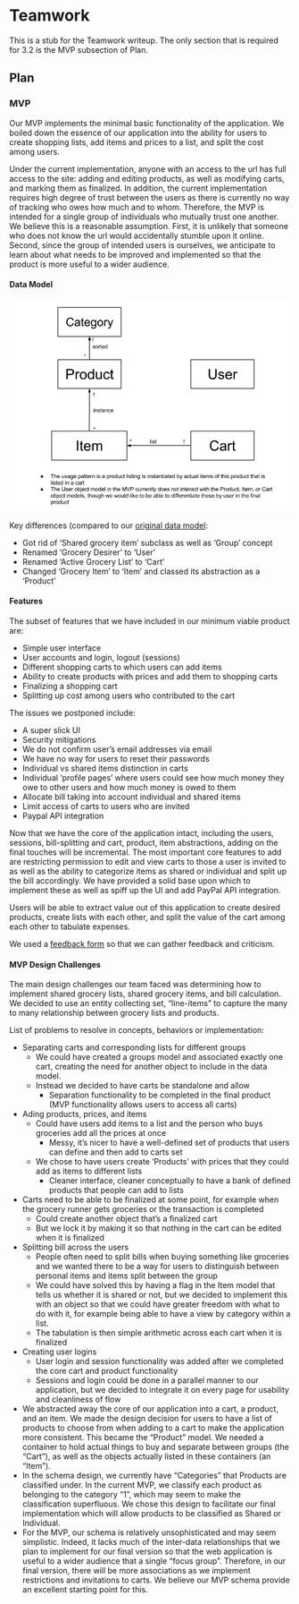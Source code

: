 # Teamwork

This is a stub for the Teamwork writeup.  The only section that is required for 3.2 is the MVP subsection of Plan.

## Plan

### MVP

Our MVP implements the minimal basic functionality of the application. We boiled down the essence of our application into the ability for users to create shopping lists, add items and prices to a list, and split the cost among users. 

Under the current implementation, anyone with an access to the url has full access to the site: adding and editing products, as well as modifying carts, and marking them as finalized. In addition, the current implementation requires high degree of trust between the users as there is currently no way of tracking who owes how much and to whom. Therefore, the MVP is intended for a single group of individuals who mutually trust one another. We believe this is a reasonable assumption. First, it is unlikely that someone who does not know the url would accidentally stumble upon it online. Second, since the group of intended users is ourselves, we anticipate to learn about what needs to be improved and implemented so that the product is more useful to a wider audience.

#### Data Model

[![MVP Data Model](diagrams/MVP-Data-Model.png)](diagrams/MVP-Data-Model.png)


Key differences (compared to our [original data model](diagrams/Data-Model.png):

* Got rid of ‘Shared grocery item’ subclass as well as ‘Group’ concept
* Renamed ‘Grocery Desirer’ to ‘User’
* Renamed ‘Active Grocery List’ to ‘Cart’
* Changed ‘Grocery Item’ to ‘Item’ and classed its abstraction as a ‘Product’ 

#### Features

The subset of features that we have included in our minimum viable product are:

* Simple user interface
* User accounts and login, logout  (sessions)
* Different shopping carts to which users can add items
* Ability to create products with prices and add them to shopping carts
* Finalizing a shopping cart
* Splitting up cost among users who contributed to the cart

The issues we postponed include:
* A super slick UI
* Security mitigations
* We do not confirm user’s email addresses via email
* We have no way for users to reset their passwords
* Individual vs shared items distinction in carts
* Individual ‘profile pages’ where users could see how much money they owe to other users and how much money is owed to them
* Allocate bill taking into account individual and shared items
* Limit access of carts to users who are invited
* Paypal API integration

Now that we have the core of the application intact, including the users, sessions, bill-splitting and cart, product, item abstractions, adding on the final touches will be incremental. The most important core features to add are restricting permission to edit and view carts to those a user is invited to as well as the ability to categorize items as shared or individual and split up the bill accordingly. We have provided a solid base upon which to implement these as well as spiff up the UI and add PayPal API integration.

Users will be able to extract value out of this application to create desired products, create lists with each other, and split the value of the cart among each other to tabulate expenses.

We used a [feedback form](https://docs.google.com/forms/d/19kJBLD7IyIix-7LOOcgiyWHfBxmfuKL-IhjSrZo1PIo/edit) so that we can gather feedback and criticism.

#### MVP Design Challenges

The main design challenges our team faced was determining how to implement shared grocery lists, shared grocery items, and bill calculation.  We decided to use an entity collecting set, “line-items” to capture the many to many relationship between grocery lists and products.

List of problems to resolve in concepts, behaviors or implementation:

* Separating carts and corresponding lists for different groups
    * We could have created a groups model and associated exactly one cart, creating the need for another object to include in the data model.
    * Instead we decided to have carts be standalone and allow
        * Separation functionality to be completed in the final product (MVP functionality allows users to access all carts)
* Ading products, prices, and items
    * Could have users add items to a list and the person who buys groceries add all the prices at once
        * Messy, it’s nicer to have a well-defined set of products that users can define and then add to carts set
    * We chose to have users create ‘Products’ with prices that they could add as items to different lists 
        * Cleaner interface, cleaner conceptually to have a bank of defined products that people can add to lists
* Carts need to be able to be finalized at some point, for example when the grocery runner gets groceries or the transaction is completed
    * Could create another object that’s a finalized cart
    * But we lock it by making it so that nothing in the cart can be edited when it is finalized 
* Splitting bill across the users
    * People often need to split bills when buying something like groceries and we wanted there to be a way for users to distinguish between personal items and items split between the group
    * We could have solved this by having a flag in the Item model that tells us whether it is shared or not, but we decided to implement this with an object so that we could have greater freedom with what to do with it, for example being able to have a view by category within a list.
    * The tabulation is then simple arithmetic across each cart when it is finalized
* Creating user logins
    * User login and session functionality was added after we completed the core cart and product functionality
    * Sessions and login could be done in a parallel manner to our application, but we decided to integrate it on every page for usability and cleanliness of flow
* We abstracted away the core of our application into a cart, a product, and an item. We made the design decision for users to have a list of products to choose from when adding to a cart to make the application more consistent. This became the “Product” model. We needed a container to hold actual things to buy and separate between groups (the “Cart”), as well as the objects actually listed in these containers (an “Item”).
* In the schema design, we currently have “Categories” that Products are classified under. In the current MVP, we classify each product as belonging to the category “1”, which may seem to make the classification superfluous. We chose this design to facilitate our final implementation which will allow products to be classified as Shared or Individual.
* For the MVP, our schema  is relatively unsophisticated and may seem simplistic. Indeed, it lacks much of the inter-data relationships that we plan to implement for our final version so that the web application is useful to a wider audience that a single “focus group”. Therefore, in our final version, there will be more associations as we implement restrictions and invitations to carts. We believe our MVP schema provide an excellent starting point for this.

